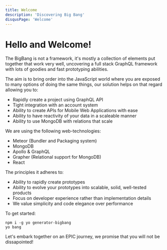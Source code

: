 ```yaml
---
title: Welcome
description: 'Discovering Big Bang'
disqusPage: 'Welcome'
---
```


<h1>Hello and Welcome!</h1>

The BigBang is not a framework, it's mostly a collection of elements put together that work very well, uncovering a full stack GraphQL framework with lots of goodies and fast prototyping abilities.

The aim is to bring order into the JavaScript world where you are exposed to many options of doing the same things, our solution helps on that regard allowing you to:

- Rapidly create a project using GraphQL API
- Tight integration with an account system
- Ability to create APIs for Mobile Web Applications with ease
- Ability to have reactivity of your data in a scaleable manner
- Ability to use MongoDB with relations that scale

We are using the following web-technologies:

- Meteor (Bundler and Packaging system)
- MongoDB
- Apollo & GraphQL
- Grapher (Relational support for MongoDB)
- React

The principles it adheres to:

- Ability to rapidly create prototypes
- Ability to evolve your prototypes into scalable, solid, well-tested products
- Focus on developer experience rather than implementation details
- We value simplicity and code elegance over performance

To get started:

```
npm i -g yo generator-bigbang
yo bang
```

Let's embark together on an EPIC journey, we promise that you will not be dissapointed!
